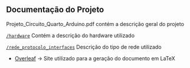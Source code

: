 ## Documentação do Projeto

Projeto_Circuito_Quarto_Arduino.pdf contém a descrição geral do projeto

[`/hardware`](https://github.com/hgrigolli/mackenzie-projeto-quarto-autonomo/tree/master/docs/hardware) Contém a descrição do hardware utilizado

[`/rede_protocolo_interfaces`](https://github.com/hgrigolli/mackenzie-projeto-quarto-autonomo/tree/master/docs/rede_protocolos_interfaces) Descrição do tipo de rede utilizado
* [Overleaf](https://pt.overleaf.com/project) -> Site utilizado para a geração do documento em LaTeX

